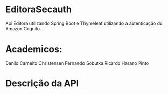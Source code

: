 # EditoraSecauth
Api Editora utilizando Spring Boot e Thymeleaf utilizando a autenticação do Amazon Cognito.

# Academicos: 
Danilo Carneito Christensen
Fernando Sobutka
Ricardo Harano Pinto

# Descrição da API


